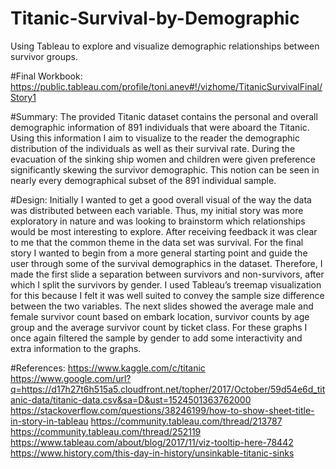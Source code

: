 # Titanic-Survival-by-Demographic
Using Tableau to explore and visualize demographic relationships between survivor groups.

#Final Workbook: 
https://public.tableau.com/profile/toni.anev#!/vizhome/TitanicSurvivalFinal/Story1

#Summary:
The provided Titanic dataset contains the personal and overall demographic information of 891 individuals 
that were aboard the Titanic. Using this information I aim to visualize to the reader the demographic distribution of 
the individuals as well as their survival rate. During the evacuation of the sinking ship women and children were given 
preference significantly skewing the survivor demographic. This notion can be seen in nearly every demographical subset of 
the 891 individual sample.

#Design:
Initially I wanted to get a good overall visual of the way the data was distributed between each variable. Thus, my initial
story was more exploratory in nature and was looking to brainstorm which relationships would be most interesting to explore. 
After receiving feedback it was clear to me that the common theme in the data set was survival. For the final story I wanted 
to begin from a more general starting point and guide the user through some of the survival demographics in the dataset. 
Therefore, I made the first slide a separation between survivors and non-survivors, after which I split the survivors by gender.
I used Tableau’s treemap visualization for this because I felt it was well suited to convey the sample size difference between 
the two variables. The next slides showed the average male and female survivor count based on embark location, survivor counts by 
age group and the average survivor count by ticket class. For these graphs I once again filtered the sample by gender to add some 
interactivity and extra information to the graphs.

#References:
https://www.kaggle.com/c/titanic
https://www.google.com/url?q=https://d17h27t6h515a5.cloudfront.net/topher/2017/October/59d54e6d_titanic-data/titanic-data.csv&sa=D&ust=1524501363762000
https://stackoverflow.com/questions/38246199/how-to-show-sheet-title-in-story-in-tableau
https://community.tableau.com/thread/213787
https://community.tableau.com/thread/252119
https://www.tableau.com/about/blog/2017/11/viz-tooltip-here-78442
https://www.history.com/this-day-in-history/unsinkable-titanic-sinks
